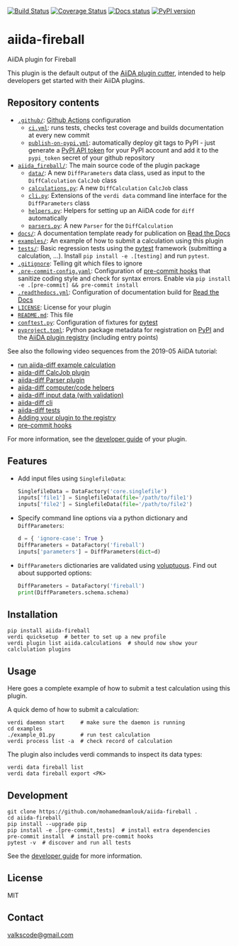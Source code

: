 [![Build Status][ci-badge]][ci-link]
[![Coverage Status][cov-badge]][cov-link]
[![Docs status][docs-badge]][docs-link]
[![PyPI version][pypi-badge]][pypi-link]

# aiida-fireball

AiiDA plugin for Fireball

This plugin is the default output of the
[AiiDA plugin cutter](https://github.com/aiidateam/aiida-plugin-cutter),
intended to help developers get started with their AiiDA plugins.

## Repository contents

* [`.github/`](.github/): [Github Actions](https://github.com/features/actions) configuration
  * [`ci.yml`](.github/workflows/ci.yml): runs tests, checks test coverage and builds documentation at every new commit
  * [`publish-on-pypi.yml`](.github/workflows/publish-on-pypi.yml): automatically deploy git tags to PyPI - just generate a [PyPI API token](https://pypi.org/help/#apitoken) for your PyPI account and add it to the `pypi_token` secret of your github repository
* [`aiida_fireball/`](aiida_fireball/): The main source code of the plugin package
  * [`data/`](aiida_fireball/data/): A new `DiffParameters` data class, used as input to the `DiffCalculation` `CalcJob` class
  * [`calculations.py`](aiida_fireball/calculations.py): A new `DiffCalculation` `CalcJob` class
  * [`cli.py`](aiida_fireball/cli.py): Extensions of the `verdi data` command line interface for the `DiffParameters` class
  * [`helpers.py`](aiida_fireball/helpers.py): Helpers for setting up an AiiDA code for `diff` automatically
  * [`parsers.py`](aiida_fireball/parsers.py): A new `Parser` for the `DiffCalculation`
* [`docs/`](docs/): A documentation template ready for publication on [Read the Docs](http://aiida-diff.readthedocs.io/en/latest/)
* [`examples/`](examples/): An example of how to submit a calculation using this plugin
* [`tests/`](tests/): Basic regression tests using the [pytest](https://docs.pytest.org/en/latest/) framework (submitting a calculation, ...). Install `pip install -e .[testing]` and run `pytest`.
* [`.gitignore`](.gitignore): Telling git which files to ignore
* [`.pre-commit-config.yaml`](.pre-commit-config.yaml): Configuration of [pre-commit hooks](https://pre-commit.com/) that sanitize coding style and check for syntax errors. Enable via `pip install -e .[pre-commit] && pre-commit install`
* [`.readthedocs.yml`](.readthedocs.yml): Configuration of documentation build for [Read the Docs](https://readthedocs.org/)
* [`LICENSE`](LICENSE): License for your plugin
* [`README.md`](README.md): This file
* [`conftest.py`](conftest.py): Configuration of fixtures for [pytest](https://docs.pytest.org/en/latest/)
* [`pyproject.toml`](setup.json): Python package metadata for registration on [PyPI](https://pypi.org/) and the [AiiDA plugin registry](https://aiidateam.github.io/aiida-registry/) (including entry points)

See also the following video sequences from the 2019-05 AiiDA tutorial:

 * [run aiida-diff example calculation](https://www.youtube.com/watch?v=2CxiuiA1uVs&t=403s)
 * [aiida-diff CalcJob plugin](https://www.youtube.com/watch?v=2CxiuiA1uVs&t=685s)
 * [aiida-diff Parser plugin](https://www.youtube.com/watch?v=2CxiuiA1uVs&t=936s)
 * [aiida-diff computer/code helpers](https://www.youtube.com/watch?v=2CxiuiA1uVs&t=1238s)
 * [aiida-diff input data (with validation)](https://www.youtube.com/watch?v=2CxiuiA1uVs&t=1353s)
 * [aiida-diff cli](https://www.youtube.com/watch?v=2CxiuiA1uVs&t=1621s)
 * [aiida-diff tests](https://www.youtube.com/watch?v=2CxiuiA1uVs&t=1931s)
 * [Adding your plugin to the registry](https://www.youtube.com/watch?v=760O2lDB-TM&t=112s)
 * [pre-commit hooks](https://www.youtube.com/watch?v=760O2lDB-TM&t=333s)

For more information, see the [developer guide](https://aiida-diff.readthedocs.io/en/latest/developer_guide) of your plugin.


## Features

 * Add input files using `SinglefileData`:
   ```python
   SinglefileData = DataFactory('core.singlefile')
   inputs['file1'] = SinglefileData(file='/path/to/file1')
   inputs['file2'] = SinglefileData(file='/path/to/file2')
   ```

 * Specify command line options via a python dictionary and `DiffParameters`:
   ```python
   d = { 'ignore-case': True }
   DiffParameters = DataFactory('fireball')
   inputs['parameters'] = DiffParameters(dict=d)
   ```

 * `DiffParameters` dictionaries are validated using [voluptuous](https://github.com/alecthomas/voluptuous).
   Find out about supported options:
   ```python
   DiffParameters = DataFactory('fireball')
   print(DiffParameters.schema.schema)
   ```

## Installation

```shell
pip install aiida-fireball
verdi quicksetup  # better to set up a new profile
verdi plugin list aiida.calculations  # should now show your calclulation plugins
```


## Usage

Here goes a complete example of how to submit a test calculation using this plugin.

A quick demo of how to submit a calculation:
```shell
verdi daemon start     # make sure the daemon is running
cd examples
./example_01.py        # run test calculation
verdi process list -a  # check record of calculation
```

The plugin also includes verdi commands to inspect its data types:
```shell
verdi data fireball list
verdi data fireball export <PK>
```

## Development

```shell
git clone https://github.com/mohamedmamlouk/aiida-fireball .
cd aiida-fireball
pip install --upgrade pip
pip install -e .[pre-commit,tests]  # install extra dependencies
pre-commit install  # install pre-commit hooks
pytest -v  # discover and run all tests
```

See the [developer guide](http://aiida-fireball.readthedocs.io/en/latest/developer_guide/index.html) for more information.

## License

MIT
## Contact

valkscode@gmail.com


[ci-badge]: https://github.com/mohamedmamlouk/aiida-fireball/workflows/ci/badge.svg?branch=master
[ci-link]: https://github.com/mohamedmamlouk/aiida-fireball/actions
[cov-badge]: https://coveralls.io/repos/github/mohamedmamlouk/aiida-fireball/badge.svg?branch=master
[cov-link]: https://coveralls.io/github/mohamedmamlouk/aiida-fireball?branch=master
[docs-badge]: https://readthedocs.org/projects/aiida-fireball/badge
[docs-link]: http://aiida-fireball.readthedocs.io/
[pypi-badge]: https://badge.fury.io/py/aiida-fireball.svg
[pypi-link]: https://badge.fury.io/py/aiida-fireball
